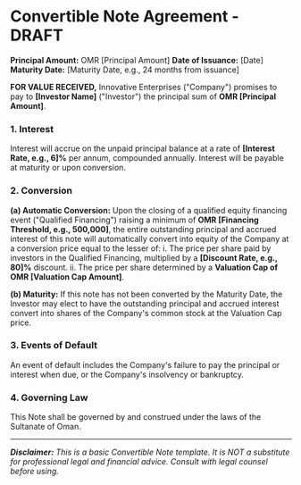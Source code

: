 # Convertible Note Agreement - DRAFT

**Principal Amount:** OMR [Principal Amount]
**Date of Issuance:** [Date]
**Maturity Date:** [Maturity Date, e.g., 24 months from issuance]

**FOR VALUE RECEIVED,** Innovative Enterprises ("Company") promises to pay to **[Investor Name]** ("Investor") the principal sum of **OMR [Principal Amount]**.

### 1. Interest
Interest will accrue on the unpaid principal balance at a rate of **[Interest Rate, e.g., 6]%** per annum, compounded annually. Interest will be payable at maturity or upon conversion.

### 2. Conversion

**(a) Automatic Conversion:** Upon the closing of a qualified equity financing event ("Qualified Financing") raising a minimum of **OMR [Financing Threshold, e.g., 500,000]**, the entire outstanding principal and accrued interest of this note will automatically convert into equity of the Company at a conversion price equal to the lesser of:
    i. The price per share paid by investors in the Qualified Financing, multiplied by a **[Discount Rate, e.g., 80]%** discount.
    ii. The price per share determined by a **Valuation Cap of OMR [Valuation Cap Amount]**.

**(b) Maturity:** If this note has not been converted by the Maturity Date, the Investor may elect to have the outstanding principal and accrued interest convert into shares of the Company's common stock at the Valuation Cap price.

### 3. Events of Default
An event of default includes the Company's failure to pay the principal or interest when due, or the Company's insolvency or bankruptcy.

### 4. Governing Law
This Note shall be governed by and construed under the laws of the Sultanate of Oman.

---
***Disclaimer:** This is a basic Convertible Note template. It is NOT a substitute for professional legal and financial advice. Consult with legal counsel before using.*
